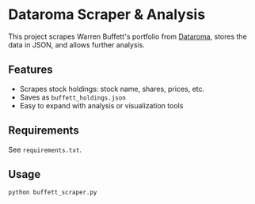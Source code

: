 # Dataroma Scraper & Analysis

This project scrapes Warren Buffett's portfolio from [Dataroma](https://www.dataroma.com/m/holdings.php?m=BRK), stores the data in JSON, and allows further analysis.

## Features

- Scrapes stock holdings: stock name, shares, prices, etc.
- Saves as `buffett_holdings.json`
- Easy to expand with analysis or visualization tools

## Requirements

See `requirements.txt`.

## Usage

```bash
python buffett_scraper.py
